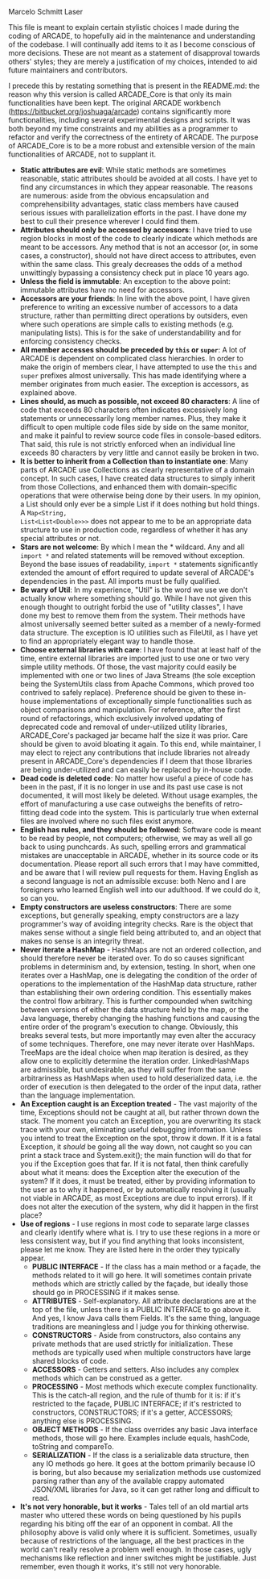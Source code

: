 Marcelo Schmitt Laser

This file is meant to explain certain stylistic choices I made during the 
coding of ARCADE, to hopefully aid in the maintenance and understanding of 
the codebase. I will continually add items to it as I become conscious of 
more decisions. These are not meant as a statement of disapproval towards 
others' styles; they are merely a justification of my choices, intended to 
aid future maintainers and contributors.

I precede this by restating something that is present in the README.md: the 
reason why this version is called ARCADE_Core is that only its main 
functionalities have been kept. The original ARCADE workbench 
(https://bitbucket.org/joshuaga/arcade) contains significantly more 
functionalities, including several experimental designs and scripts. It was 
both beyond my time constraints and my abilities as a programmer to refactor 
and verify the correctness of the entirety of ARCADE. The 
purpose of ARCADE_Core is to be a more robust and extensible version of the 
main functionalities of ARCADE, not to supplant it.

- **Static attributes are evil**: While static methods are sometimes 
  reasonable, static attributes should be avoided at all 
  costs. I have yet to find any circumstances in which they appear 
  reasonable. The reasons are numerous: aside from the obvious encapsulation 
  and comprehensibility advantages, static class members have caused serious 
  issues with parallelization efforts in the past. I have done my best to 
  cull their presence wherever I could find them.
- **Attributes should only be accessed by accessors**: I have tried to use 
  region blocks in most of the code to clearly indicate which methods are 
  meant to be accessors. Any method that is not an accessor (or, in some 
  cases, a constructor), should not have direct access to attributes, even 
  within the same class. This grealy decreases the odds of a method 
  unwittingly bypassing a consistency check put in place 10 years ago.
- **Unless the field is immutable**: An exception to the above point: 
  immutable attributes have no need for accessors.
- **Accessors are your friends**: In line with the above point, I have given 
  preference to writing an excessive number of accessors to a data structure,
  rather than permitting direct operations by outsiders, even where such 
  operations are simple calls to existing methods (e.g. manipulating lists). 
  This is for the sake of understandability and for enforcing consistency 
  checks.
- **All member accesses should be preceded by <code>this</code> or 
  <code>super</code>**: A lot of ARCADE is dependent on complicated class 
  hierarchies. In order to make the origin of members clear, I have 
  attempted to use the <code>this</code> and <code>super</code> prefixes 
  almost universally. This has made identifying where a member originates 
  from much easier. The exception is accessors, as explained above.
- **Lines should, as much as possible, not exceed 80 characters**: A line of 
  code that exceeds 80 characters often indicates excessively long 
  statements or unnecessarily long member names. Plus, they make it 
  difficult to open multiple code files side by side on the same monitor, 
  and make it painful to review source code files in console-based editors. 
  That said, this rule is not strictly enforced when an individual line 
  exceeds 80 characters by very little and cannot easily be broken in two.
- **It is better to inherit from a Collection than to instantiate one**: Many 
  parts of ARCADE use Collections as clearly representative of a domain 
  concept. In such cases, I have created data structures to simply inherit 
  from those Collections, and enhanced them with domain-specific operations 
  that were otherwise being done by their users. In my opinion, a List 
  should only ever be a simple List if it does nothing but hold things. A 
  <code>Map<String, List<List\<Double\>>></code> does not appear to me to be 
  an appropriate data structure to use in production code, regardless of 
  whether it has any special attributes or not.
- **Stars are not welcome**: By which I mean the * wildcard. Any and all 
  <code>import *</code> and related statements will be removed without 
  exception. Beyond the base issues of readability, <code>import *</code> 
  statements significantly extended the amount of effort required to update 
  several of ARCADE's dependencies in the past. All imports must be fully 
  qualified.
- **Be wary of Util**: In my experience, "Util" is the word we use we don't 
  actually know where something should go. While I have not given this 
  enough thought to outright forbid the use of "utility classes", I have 
  done my best to remove them from the system. Their methods have almost 
  universally seemed better suited as a member of a newly-formed data 
  structure. The exception is IO utilities such as FileUtil, as I have yet 
  to find an appropriately elegant way to handle those.
- **Choose external libraries with care**: I have found that at least half 
  of the time, entire external libraries are imported just to use one or two 
  very simple utility methods. Of those, the vast majority could easily be 
  implemented with one or two lines of Java Streams (the sole exception 
  being the SystemUtils class from Apache Commons, which proved too 
  contrived to safely replace). Preference should be given to these in-house 
  implementations of exceptionally simple functionalities such as object 
  comparisons and manipulation. For reference, after the first round of 
  refactorings, which exclusively involved updating of deprecated code and 
  removal of under-utilized utility libraries, ARCADE_Core's packaged jar 
  became half the size it was prior. Care should be given to avoid bloating 
  it again. To this end, while maintainer, I may elect to reject any 
  contributions that include libraries not already present in ARCADE_Core's 
  dependencies if I deem that those libraries are being under-utilized and 
  can easily be replaced by in-house code.
- **Dead code is deleted code**: No matter how useful a piece of code has 
  been in the past, if it is no longer in use and its past use case is not 
  documented, it will most likely be deleted. Without usage examples, the 
  effort of manufacturing a use case outweighs the benefits of 
  retro-fitting dead code into the system. This is particularly true when 
  external files are involved where no such files exist anymore.
- **English has rules, and they should be followed**: Software code is meant 
  to be read by people, not computers; otherwise, we may as well all go back 
  to using punchcards. As such, spelling errors and grammatical mistakes are 
  unacceptable in ARCADE, whether in its source code or its documentation.
  Please report all such errors that I may have committed, and be aware that I 
  will review pull requests for them. Having English as a second language is 
  not an admissible excuse: both Neno and I are foreigners who learned 
  English well into our adulthood. If we could do it, so can you.
- **Empty constructors are useless constructors**: There are some exceptions,
  but generally speaking, empty constructors are a lazy programmer's way of 
  avoiding integrity checks. Rare is the object that makes sense without a 
  single field being attributed to, and an object that makes no sense is an 
  integrity threat.
- **Never iterate a HashMap** - HashMaps are not an ordered collection, and 
  should therefore never be iterated over. To do so causes significant 
  problems in determinism and, by extension, testing. In short, when one 
  iterates over a HashMap, one is delegating the condition of the order of 
  operations to the implementation of the HashMap data structure, rather 
  than establishing their own ordering condition. This essentially makes 
  the control flow arbitrary. This is further compounded when switching 
  between versions of either the data structure held by the map, or the Java 
  language, thereby changing the hashing functions and causing the entire 
  order of the program's execution to change. Obviously, this breaks several 
  tests, but more importantly may even alter the accuracy of some techniques.
  Therefore, one may never iterate over HashMaps. TreeMaps are the ideal 
  choice when map iteration is desired, as they allow one to explicitly 
  determine the iteration order. LinkedHashMaps are admissible, but 
  undesirable, as they will suffer from the same arbitrariness as HashMaps 
  when used to hold deserialized data, i.e. the order of execution is then 
  delegated to the order of the input data, rather than the language 
  implementation. 
- **An Exception caught is an Exception treated** - The vast majority of the 
  time, Exceptions should not be caught at all, but rather thrown down the 
  stack. The moment you catch an Exception, you are overwriting its stack 
  trace with your own, eliminating useful debugging information. Unless you 
  intend to treat the Exception on the spot, throw it down. If it is a fatal 
  Exception, it *should* be going all the way down, not caught so you can 
  print a stack trace and System.exit(); the main function will do that for 
  you if the Exception goes that far. If it is not fatal, then think 
  carefully about what it means: does the Exception alter the execution of 
  the system? If it does, it must be treated, either by providing 
  information to the user as to why it happened, or by automatically 
  resolving it (usually not viable in ARCADE, as most Exceptions are due to 
  input errors). If it does not alter the execution of the system, why did 
  it happen in the first place?
- **Use of regions** - I use regions in most code to separate large classes 
  and clearly identify where what is. I try to use these regions in a more 
  or less consistent way, but if you find anything that looks inconsistent, 
  please let me know. They are listed here in the order they typically appear.
  - **PUBLIC INTERFACE** - If the class has a main method or a façade, the 
    methods related to it will go here. It will sometimes contain private 
    methods which are strictly called by the façade, but ideally those 
    should go in PROCESSING if it makes sense.
  - **ATTRIBUTES** - Self-explanatory. All attribute declarations are at the 
    top of the file, unless there is a PUBLIC INTERFACE to go above it. And 
    yes, I know Java calls them Fields. It's the same thing, language 
    traditions are meaningless and I judge you for thinking otherwise.
  - **CONSTRUCTORS** - Aside from constructors, also contains any private 
    methods that are used strictly for initialization. These methods are 
    typically used when multiple constructors have large shared blocks of code.
  - **ACCESSORS** - Getters and setters. Also includes any complex methods 
    which can be construed as a getter.
  - **PROCESSING** - Most methods which execute complex functionality. This 
    is the catch-all region, and the rule of thumb for it is: if it's 
    restricted to the façade, PUBLIC INTERFACE; if it's restricted to 
    constructors, CONSTRUCTORS; if it's a getter, ACCESSORS; anything else 
    is PROCESSING.
  - **OBJECT METHODS** - If the class overrides any basic Java interface 
    methods, those will go here. Examples include equals, hashCode, toString 
    and compareTo.
  - **SERIALIZATION** - If the class is a serializable data structure, then 
    any IO methods go here. It goes at the bottom primarily because IO is 
    boring, but also because my serialization methods use customized parsing 
    rather than any of the available crappy automated JSON/XML libraries for 
    Java, so it can get rather long and difficult to read.
- **It's not very honorable, but it works** - Tales tell of an old martial 
  arts master who uttered these words on being questioned by his pupils 
  regarding his biting off the ear of an opponent in combat. All the 
  philosophy above is valid only where it is sufficient. Sometimes, usually 
  because of restrictions of the language, all the best practices in the 
  world can't really resolve a problem well enough. In those cases, ugly 
  mechanisms like reflection and inner switches might be justifiable. Just 
  remember, even though it works, it's still not very honorable.